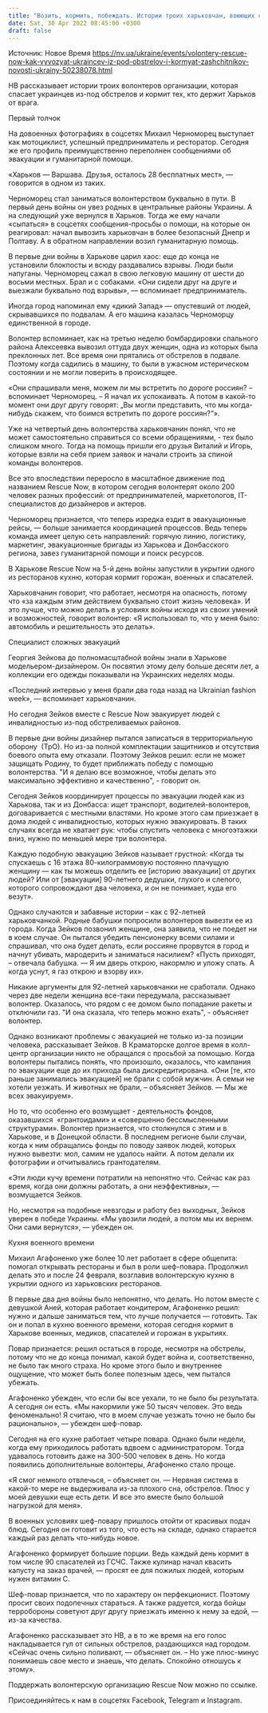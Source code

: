 ```yaml
---
title: "Возить, кормить, побеждать. Истории троих харьковчан, воюющих с помощью соцсетей, сковород и руля"
date: Sat, 30 Apr 2022 08:45:00 +0300
draft: false
---
```

Источник: Новое Время https://nv.ua/ukraine/events/volontery-rescue-now-kak-vyvozyat-ukraincev-iz-pod-obstrelov-i-kormyat-zashchitnikov-novosti-ukrainy-50238078.html


НВ рассказывает истории троих волонтеров организации, которая спасает украинцев из-под обстрелов и кормит тех, кто держит Харьков от врага.

Первый толчок

На довоенных фотографиях в соцсетях Михаил Черноморец выступает как мотоциклист, успешный предприниматель и ресторатор. Сегодня же его профиль преимущественно переполнен сообщениями об эвакуации и гуманитарной помощи.

«Харьков — Варшава. Друзья, осталось 28 бесплатных мест», — говорится в одном из таких.

Черноморец стал заниматься волонтерством буквально в пути. В первый день войны он увез родных в центральные районы Украины. А на следующий уже вернулся в Харьков. Тогда же ему начали «сыпаться» в соцсетях сообщения-просьбы о помощи, на которые он реагировал: начал вывозить харьковчан в более безопасный Днепр и Полтаву. А в обратном направлении возил гуманитарную помощь.

В первые дни войны в Харькове царил хаос: еще до конца не установили блокпосты и всюду раздавались взрывы. Люди были напуганы. Черноморец сажал в свою легковую машину от шести до восьми местных. Брал и с собаками. «Они сидели друг на друге и выезжали буквально под взрывы», — вспоминает предприниматель.

Иногда город напоминал ему «дикий Запад» — опустевший от людей, скрывавшихся по подвалам. А его машина казалась Черноморцу единственной в городе.

Волонтер вспоминает, как на третью неделю бомбардировки спального района Алексеевка вывозил оттуда двух женщин, одна из которых была преклонных лет. Все время они прятались от обстрелов в подвале. Поэтому когда садились в машину, то были в ужасном истерическом состоянии и не могли поверить в происходящее.

«Они спрашивали меня, можем ли мы встретить по дороге россиян? – вспоминает Черноморец. – Я начал их успокаивать. А потом в какой-то момент они друг другу говорят: „Вы могли представить, что мы когда-нибудь скажем, что боимся встретить по дороге россиян?“».

Уже на четвертый день волонтерства харьковчанин понял, что не может самостоятельно справиться со всеми обращениями, - тех было слишком много. Тогда на помощь пришли его друзья Виталий и Игорь, которые взяли на себя прием заявок и начали строить за спиной команды волонтеров.

Все это впоследствии переросло в масштабное движение под названием Rescue Now, в котором сегодня волонтерят около 200 человек разных профессий: от предпринимателей, маркетологов, IT-специалистов до дизайнеров и актеров.

Черноморец признается, что теперь изредка ездит в эвакуационные рейсы, — больше занимается координацией процессов. Ведь теперь команда имеет целую сеть направлений: горячую линию, логистику, маркетинг, эвакуационные бригады из Харькова и Донбасского региона, завез гуманитарной помощи и поиск ресурсов.

В Харькове Rescue Now на 5-й день войны запустили в укрытии одного из ресторанов кухню, которая кормит горожан, военных и спасателей.

Харьковчанин говорит, что работает, несмотря на опасность, потому что «за каждым этим действием буквально стоит жизнь человека». И это лучше, что можно делать в условиях войны исходя из своих умений и возможностей, говорит волонтер: «Я использовал то, что у меня было: автомобиль и решительность это делать».

Специалист сложных эвакуаций

Георгия Зейкова до полномасштабной войны знали в Харькове модельером-дизайнером. Он посвятил этому делу больше десяти лет, а коллекции его одежды показывали на Украинских неделях моды.

«Последний интервью у меня брали два года назад на Ukrainian fashion week», — вспоминает харьковчанин.

Но сегодня Зейков вместе с Rescue Now эвакуирует людей с инвалидностью из-под обстреливаемых районов.

В первые дни войны дизайнер пытался записаться в территориальную оборону  (ТрО). Но из-за полной комплектации защитников и отсутствия боевого опыта ему отказали. Поэтому Зейков решил: если не может защищать Родину, то будет приближать победу с помощью волонтерства. "И я делаю все возможное, чтобы делать это максимально эффективно и качественно", - говорит он.

Сегодня Зейков координирует процессы по эвакуации людей как из Харькова, так и из Донбасса: ищет транспорт, водителей-волонтеров, договаривается с местными властями. Но кроме этого сам приезжает в дома людей с инвалидностью, которых нужно эвакуировать. В таких случаях всегда не хватает рук: чтобы спустить человека с многоэтажки вниз, нужно по меньшей мере три волонтера.

Каждую подобную эвакуацию Зейков называет грустной: «Когда ты спускаешь с 16 этажа 80-килограммовую постоянно плачущую женщину — как ты можешь отделить ее [историю эвакуации] от других людей? Или от [эвакуации] 90-летнего дедушки, глухого и слепого, которого сопровождают два человека, и он не понимает, куда его везут».

Однако случаются и забавные истории – как с 92-летней харьковчанкой. Родные бабушки попросили волонтеров вывезти ее из города. Когда Зейков позвонил женщине, она заявила, что не поедет ни в коем случае. Он пытался убедить пенсионерку всеми силами и спрашивал, что она будет делать, если россияне прорвутся в город и начнут убивать, мародерить и заниматься насилием? «Пусть приходят, – отвечала бабушка. — Я им дверь открою, накормлю и уложу спать. А когда уснут, я газ открою и взорву их».

Никакие аргументы для 92-летней харьковчанки не сработали. Однако через две недели женщина все-таки передумала, рассказывает волонтер. Оказалось, что рядом с ее домом было попадание ракеты и отключили газ. "И она сказала, что теперь можно ехать", - объясняет волонтер.

Однако возникают проблемы с эвакуацией не только из-за позиции человека, рассказывает Зейков. В Краматорске долгое время в колл-центр организации никто не обращался с просьбой за помощью. Когда волонтеры пытались понять, что произошло, оказалось, что кампания по эвакуации еще до их прихода была дискредитирована. «Они [те, кто раньше занимались эвакуацией] не брали с собой мужчин. А семьи не хотели уезжать. И животных не брали, – объясняет Зейков. — Мы же всех эвакуируем».

Но то, что особенно его возмущает - деятельность фондов, оказавшихся  «грантоидами» и «совершенно бессмысленными структурами». Волонтер признается, что столкнулся с этим и в Харькове, и в Донецкой области. В последнем регионе были случаи, когда к ним обращались фонды по поводу заявок людей, которых нужно вывезти: мол, самим не удалось найти. А потом делали их фотографии и отчитывались грантодателям.

«Эти люди кучу времени потратили на непонятно что. Сейчас как раз время, когда они должны работать, а они неэффективны», — возмущается Зейков.

Но, несмотря на подобные невзгоды и работу без выходных, Зейков уверен в победе Украины. «Мы увозили людей, а потом мы их вернем. Они сами вернутся», — убежден он.

Кухня военного времени

Михаил Агафоненко уже более 10 лет работает в сфере общепита: помогал открывать рестораны и был в роли шеф-повара. Продолжил делать это и после 24 февраля, возглавив волонтерскую кухню в укрытии одного из харьковских ресторанов.

В первые два дня войны было непонятно, что делать. Но потом вместе с девушкой Аней, которая работает кондитером, Агафоненко решил: нужно и дальше заниматься тем, что лучше получается — готовить. Так он и попал в кухню военного времени, которая сегодня кормит в Харькове военных, медиков, спасателей и горожан в укрытиях.

Повар признается: решил остаться в городе, несмотря на обстрелы, потому что не до конца понимал, какой будет война и, соответственно, не было так много страха. Но кроме этого было и внутреннее ощущение, что может быть более полезным здесь, чем пытался убежать.

Агафоненко убежден, что если бы все уехали, то не было бы результата. А сегодня он есть. «Мы накормили уже 50 тысяч человек. Это ведь феноменально! Я считаю, что в моем случае уезжать точно не было бы рационально», — убежден шеф-повар.

Сегодня на его кухне работает четыре повара. Однако были недели, когда ему приходилось работать вдвоем с администратором. Тогда удавалось готовить даже на 300-500 человек в день. Но когда появились дополнительные волонтеры, Агафоненко стало проще.

«Я смог немного отвлечься, – объясняет он. — Нервная система в какой-то мере не выдерживала из-за плохого сна, обстрелов. Плюс у моей девушки еще есть дети. И все это вместе было большой нагрузкой для меня».

В военных условиях шеф-повару пришлось отойти от красивых подач блюд. Сегодня он готовит из того, что есть на складе, однако старается каждый раз делать что-нибудь новое.

Агафоненко формирует большие порции. Ведь каждый день кормит в том числе 90 спасателей из ГСЧС. Также кулинар начал квасить капусту на заказ врачей, — просят ее для пожилых людей, которым нужен витамин С.

Шеф-повар признается, что по характеру он перфекционист. Поэтому просит своих подопечных стараться. А также радуется, когда бойцы терробороны советуют друг другу приезжать именно к нему за едой, — из-за качества.

Агафоненко рассказывает это НВ, а в то же время на его голос накладывается гул от сильных обстрелов, раздающихся над городом. «Сейчас очень сильно поливают, — объясняет он. – Но уже плюс-минус понимаешь свое место и знаешь, что делать. Спокойно отношусь к этому».

Поддержать волонтерскую организацию Rescue Now можно по ссылке.

Присоединяйтесь к нам в соцсетях Facebook, Telegram и Instagram.
